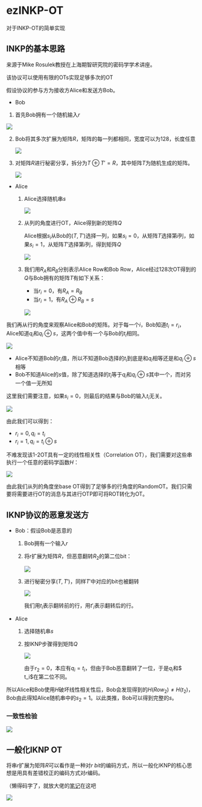 # ezINKP-OT

对于INKP-OT的简单实现

## INKP的基本思路

来源于Mike Rosulek教授在上海期智研究院的密码学学术讲座。

该协议可以使用有限的OTs实现足够多次的OT

假设协议的参与方为接收方Alice和发送方Bob。

- Bob

1. 首先Bob拥有一个随机输入$r$

![](https://pic.imgdb.cn/item/65eff7959f345e8d0389a0b1.png)

2. Bob将其多次扩展为矩阵$R$，矩阵的每一列都相同，宽度可以为128，长度任意

   ![](https://pic.imgdb.cn/item/65eff8069f345e8d038b98c2.png)

3. 对矩阵$R$进行秘密分享，拆分为$T\oplus T'=R$，其中矩阵$T$为随机生成的矩阵。

   ![](https://pic.imgdb.cn/item/65eff8519f345e8d038cd512.png)

- Alice

  1. Alice选择随机串$s$

     ![](https://pic.imgdb.cn/item/65eff8a49f345e8d038e491b.png)

  2. 从列的角度进行OT，Alice得到新的矩阵$Q$

     Alice根据$s_i$从Bob的$(T,T')$选择一列，如果$s_i=0$，从矩阵$T$选择第$i$列，如果$s_i=1$，从矩阵$T'$选择第$i$列，得到矩阵$Q$

     ![](https://pic.imgdb.cn/item/65eff9a29f345e8d0392d299.png)

  3. 我们用$R_{A}$和$R_{B}$分别表示Alice Row和Bob Row，Alice经过128次OT得到的$Q$与Bob拥有的矩阵$T$有如下关系：

     - 当$r_i=0$，有$R_A=R_B$
     - 当$r_i=1$，有$R_A\oplus R_B = s$

     ![](https://pic.imgdb.cn/item/65effaa69f345e8d03975de2.png)

我们再从行的角度来观察Alice和Bob的矩阵。对于每一个$i$，Bob知道$t_i=r_i$，Alice知道$q_i$和$q_i\oplus s$，这两个值中有一个与Bob的$t_i$相同。

![](https://pic.imgdb.cn/item/65effb639f345e8d039a5f30.png)

- Alice不知道Bob的$r_i$值，所以不知道Bob选择的$t_i$到底是和$q_i$相等还是和$q_i\oplus s$相等
- Bob不知道Alice的$s$值，除了知道选择的$t_i$等于$q_i$和$q_i\oplus s$其中一个，而对另一个值一无所知

这里我们需要注意，如果$s_i=0$，则最后的结果与Bob的输入$t_i$无关。

![](https://pic.imgdb.cn/item/65effd619f345e8d03a29bee.png)

由此我们可以得到：

- $r_i = 0 ,q_i = t_i$
- $r_i = 1 , q_i = t_i \oplus s$

不难发现该1-2OT具有一定的线性相关性（Correlation OT），我们需要对这些串执行一个任意的密码学函数$H$：

![](https://pic.imgdb.cn/item/65effd7c9f345e8d03a310fe.png)

由此我们从列的角度坐base OT得到了足够多的行角度的RandomOT。我们只需要将需要进行OT的消息与其进行OTP即可将ROT转化为OT。

## IKNP协议的恶意发送方

- Bob：假设Bob是恶意的

  1. Bob拥有一个输入$r$

  2. 将$r$扩展为矩阵$R$，但恶意翻转$R_2$的第二位bit：

     ![](https://pic.imgdb.cn/item/65effeb89f345e8d03a8540d.png)

  3. 进行秘密分享$(T,T')$，同样$T'$中对应的bit也被翻转

     ![](https://pic.imgdb.cn/item/65effee69f345e8d03a9176c.png)

     我们用$t_i$表示翻转前的行，用$t'_i$表示翻转后的行。

- Alice

  1. 选择随机串$s$

  2. 按IKNP步骤得到矩阵$Q$

     ![](https://pic.imgdb.cn/item/65efffdb9f345e8d03acce98.png)

     由于$r_2 = 0$，本应有$q_i =t_i$，但由于Bob恶意翻转了一位，于是$q_i$和$ t_i$在第二位不同。

所以Alice和Bob使用$H$破坏线性相关性后，Bob会发现得到的$H(Row_2)\neq H(t_2)$，Bob由此得知Alice随机串中的$s_2=1$。以此类推，Bob可以得到完整的$s$。

### 一致性检验

![](https://pic.imgdb.cn/item/65f006979f345e8d03c807bd.png)

## 一般化IKNP OT

将串$r$扩展为矩阵$R$可以看作是一种对$r~bit$的编码方式，所以一般化IKNP的核心思想是用具有差错校正的编码方式对$r$编码。

（懒得码字了，就放大佬的[笔记](https://f7ed.com/2021/07/07/MPC3-OT/)在这吧

![](https://pic.imgdb.cn/item/65f018ca9f345e8d030fc273.png)

